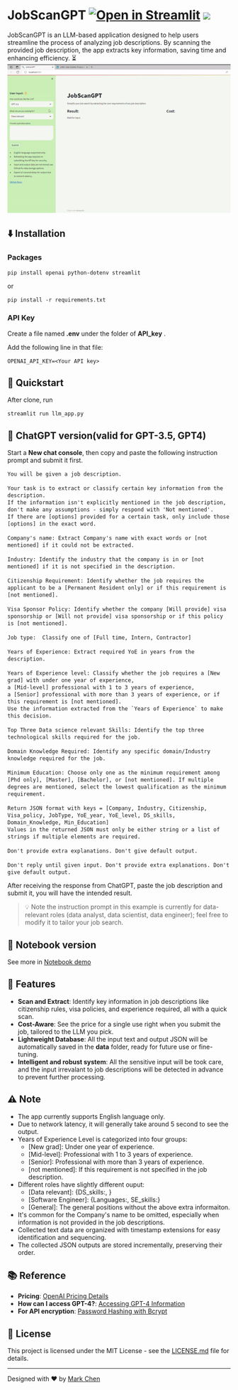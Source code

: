 # JobScanGPT [![Open in Streamlit](https://static.streamlit.io/badges/streamlit_badge_black_white.svg)](https://JobScanGPT.streamlit.app/) [![](https://img.shields.io/github/license/yuting1214/JobScanGPT)](https://github.com/yuting1214/JobScanGPT/blob/main/LICENSE)

JobScanGPT is an LLM-based application designed to help users streamline the process of analyzing job descriptions.
By scanning the provided job description, the app extracts key information, saving time and enhancing efficiency. :hourglass_flowing_sand:
![](https://github.com/yuting1214/JobScanGPT/blob/main/material/JobScan_Demo.gif)
## :arrow_down: Installation
### Packages
```
pip install openai python-dotenv streamlit
```
or 
```
pip install -r requirements.txt
```
### API Key

Create a file named **.env** under the folder of **API_key** .

Add the following line in that file:
```
OPENAI_API_KEY=<Your API key>
```

## :rocket: Quickstart
After clone, run
```
streamlit run llm_app.py
```

## :robot: ChatGPT version(valid for GPT-3.5, GPT4)
Start a **New chat console**, then copy and paste the following instruction prompt and submit it first.
```
You will be given a job description.

Your task is to extract or classify certain key information from the description.
If the information isn't explicitly mentioned in the job description, don't make any assumptions - simply respond with 'Not mentioned'.
If there are [options] provided for a certain task, only include those [options] in the exact word.

Company's name: Extract Company's name with exact words or [not mentioned] if it could not be extracted.

Industry: Identify the industry that the company is in or [not mentioned] if it is not specified in the description.

Citizenship Requirement: Identify whether the job requires the applicant to be a [Permanent Resident only] or if this requirement is [not mentioned].

Visa Sponsor Policy: Identify whether the company [Will provide] visa sponsorship or [Will not provide] visa sponsorship or if this policy is [not mentioned].

Job type:  Classify one of [Full time, Intern, Contractor]

Years of Experience: Extract required YoE in years from the description.

Years of Experience level: Classify whether the job requires a [New grad] with under one year of experience,
a [Mid-level] professional with 1 to 3 years of experience,
a [Senior] professional with more than 3 years of experience, or if this requirement is [not mentioned].
Use the information extracted from the `Years of Experience` to make this decision.

Top Three Data science relevant Skills: Identify the top three technological skills required for the job.

Domain Knowledge Required: Identify any specific domain/Industry knowledge required for the job.

Minimum Education: Choose only one as the minimum requirement among [Phd only], [Master], [Bachelor], or [not mentioned]. If multiple degrees are mentioned, select the lowest qualification as the minimum requirement.

Return JSON format with keys = [Company, Industry, Citizenship, Visa_policy, JobType, YoE_year, YoE_level, DS_skills, Domain_Knowledge, Min_Education]
Values in the returned JSON must only be either string or a list of strings if multiple elements are required.

Don't provide extra explanations. Don't give default output.

Don't reply until given input. Don't provide extra explanations. Don't give default output.
```
After receiving the response from ChatGPT, paste the job description and submit it, you will have the intended result.

> :bulb: Note the instruction prompt in this example is currently for data-relevant roles (data analyst, data scientist, data engineer); feel free to modify it to tailor your job search.

## :notebook_with_decorative_cover: Notebook version

See more in [Notebook demo](https://github.com/yuting1214/JobScanGPT/blob/main/Notebook_demo.ipynb)

## :star2: Features
- **Scan and Extract**: Identify key information in job descriptions like citizenship rules, visa policies, and experience required, all with a quick scan.
- **Cost-Aware**: See the price for a single use right when you submit the job, tailored to the LLM you pick.
- **Lightweight Database**: All the input text and output JSON will be automatically saved in the **data** folder, ready for future use or fine-tuning.
- **Intelligent and robust system**: All the sensitive input will be took care, and the input irrevalant to job descriptions will be detected in advance to prevent further processing.

## :warning: Note
* The app currently supports English language only.
* Due to network latency, it will generally take around 5 second to see the output.
* Years of Experience Level is categorized into four groups:
  * [New grad]: Under one year of experience.
  * [Mid-level]: Professional with 1 to 3 years of experience.
  * [Senior]: Professional with more than 3 years of experience.
  * [not mentioned]: If this requirement is not specified in the job description.
* Different roles have slightly different ouput:
  * [Data relevant]: {DS_skills:, }
  * [Software Engineer]: {Languages:, SE_skills:}
  * [General]: The general positions without the above extra informaiton.
* It's common for the Company's name to be omitted, especially when information is not provided in the job descriptions.
* Collected text data are organized with timestamp extensions for easy identification and sequencing.
* The collected JSON outputs are stored incrementally, preserving their order.

## :books: Reference

- **Pricing**: [OpenAI Pricing Details](https://platform.openai.com/docs/models/overview)
- **How can I access GPT-4?**: [Accessing GPT-4 Information](https://help.openai.com/en/articles/7102672-how-can-i-access-gpt-4)
- **For API encryption**: [Password Hashing with Bcrypt](https://www.geeksforgeeks.org/hashing-passwords-in-python-with-bcrypt/)

## :scroll: License
This project is licensed under the MIT License - see the [LICENSE.md](LICENSE.md) file for details.

---

Designed with :heart: by [Mark Chen](https://github.com/yuting1214)
